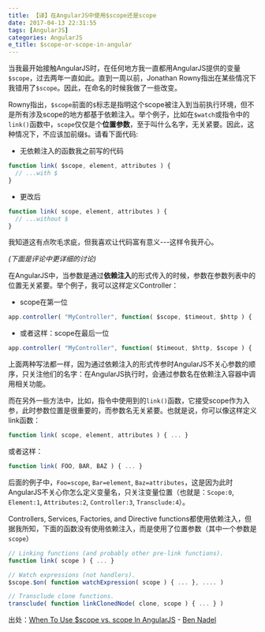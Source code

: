 ```yaml
---
title: 【译】在AngularJS中使用$scope还是scope
date: 2017-04-13 22:31:55
tags: [AngularJS]
categories: AngularJS
e_title: $scope-or-scope-in-angular
---
```


当我最开始接触AngularJS时，在任何地方我一直都用AngularJS提供的变量`$scope`，过去两年一直如此。直到一周以前，Jonathan Rowny指出在某些情况下我错用了`$scope`。因此，在命名的时候我做了一些改变。    

Rowny指出，`$scope`前面的`$`标志是指明这个scope被注入到当前执行环境，但不是所有涉及scope的地方都基于依赖注入。举个例子，比如在`$watch`或指令中的`link()`函数中，`scope`仅仅是个**位置参数**，至于叫什么名字，无关紧要。因此，这种情况下，不应该加前缀`$`。请看下面代码:   

- 无依赖注入的函数我之前写的代码

```js
function link( $scope, element, attributes ) {
  // ...with $
}
```

- 更改后

```js
function link( scope, element, attributes ) {
  // ...without $
}
```

我知道这有点吹毛求疵，但我喜欢让代码富有意义---这样令我开心。

_(下面是评论中更详细的讨论)_   

在AngularJS中，当参数是通过**依赖注入**的形式传入的时候，参数在参数列表中的位置无关紧要。举个例子，我可以这样定义Controller：   

- scope在第一位

```js
app.controller( "MyController", function( $scope, $timeout, $http ) { .. } );
```

- 或者这样：scope在最后一位

```js
app.controller( "MyController", function( $timeout, $http, $scope ) { .. } );
```

上面两种写法都一样，因为通过依赖注入的形式传参时AngularJS不关心参数的顺序，只关注他们的名字：在AngularJS执行时，会通过参数名在依赖注入容器中调用相关功能。   

而在另外一些方法中，比如，指令中使用到的`link()`函数，它接受scope作为入参，此时参数位置是很重要的，而参数名无关紧要。也就是说，你可以像这样定义link函数：   

```js
function link( scope, element, attributes ) { ... }
```

或者这样：

```js
function link( FOO, BAR, BAZ ) { ... }
```

后面的例子中，`Foo=scope`, `Bar=element`, `Baz=attributes`，这是因为此时AngularJS不关心你怎么定义变量名，只关注变量位置（也就是：`Scope:0`, `Element:1`, `Attributes:2`, `Controller:3`, `Transclude:4`）。   

Controllers, Services, Factories, and Directive functions都使用依赖注入，但据我所知，下面的函数没有使用依赖注入，而是使用了位置参数（其中一个参数是`scope`）

```js
// Linking functions (and probably other pre-link functions).
function link( scope ) { ... }

// Watch expressions (not handlers).
$scope.$on( function watchExpression( scope ) { ... }, .... )

// Transclude clone functions.
transclude( function linkClonedNode( clone, scope ) { ... } )
```

出处：[When To Use $scope vs. scope In AngularJS](https://www.bennadel.com/blog/2716-when-to-use-scope-vs-scope-in-angularjs.htm) - [Ben Nadel](https://twitter.com/BenNadel)
